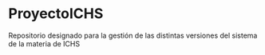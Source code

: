 # ProyectoICHS
Repositorio designado para la gestión de las distintas versiones del sistema de la materia de ICHS
